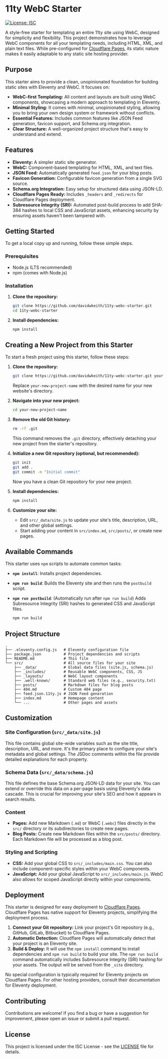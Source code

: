 # 11ty WebC Starter

[![License: ISC](https://img.shields.io/badge/License-ISC-blue.svg)](https://opensource.org/licenses/ISC)

A style-free starter for templating an entire 11ty site using WebC, designed for simplicity and flexibility. This project demonstrates how to leverage WebC components for all your templating needs, including HTML, XML, and plain text files. While pre-configured for [Cloudflare Pages](https://pages.cloudflare.com), its static nature makes it easily adaptable to any static site hosting provider.

## Purpose

This starter aims to provide a clean, unopinionated foundation for building static sites with Eleventy and WebC. It focuses on:

*   **WebC-first Templating:** All content and layouts are built using WebC components, showcasing a modern approach to templating in Eleventy.
*   **Minimal Styling:** It comes with minimal, unopinionated styling, allowing you to bring your own design system or framework without conflicts.
*   **Essential Features:** Includes common features like JSON Feed generation, favicon support, and Schema.org integration.
*   **Clear Structure:** A well-organized project structure that's easy to understand and extend.

## Features

*   **Eleventy:** A simpler static site generator.
*   **WebC:** Component-based templating for HTML, XML, and text files.
*   **JSON Feed:** Automatically generated `feed.json` for your blog posts.
*   **Favicon Generation:** Configurable favicon generation from a single SVG source.
*   **Schema.org Integration:** Easy setup for structured data using JSON-LD.
*   **Cloudflare Pages Ready:** Includes `_headers` and `_redirects` for Cloudflare Pages deployment.
*   **Subresource Integrity (SRI):** Automated post-build process to add SHA-384 hashes to local CSS and JavaScript assets, enhancing security by ensuring assets haven't been tampered with.

## Getting Started

To get a local copy up and running, follow these simple steps.

### Prerequisites

*   Node.js (LTS recommended)
*   npm (comes with Node.js)

### Installation

1.  **Clone the repository:**
    ```bash
    git clone https://github.com/davidwkeith/11ty-webc-starter.git
    cd 11ty-webc-starter
    ```
2.  **Install dependencies:**
    ```bash
    npm install
    ```

## Creating a New Project from this Starter

To start a fresh project using this starter, follow these steps:

1.  **Clone the repository:**
    ```bash
    git clone https://github.com/davidwkeith/11ty-webc-starter.git your-new-project-name
    ```
    Replace `your-new-project-name` with the desired name for your new website's directory.

2.  **Navigate into your new project:**
    ```bash
    cd your-new-project-name
    ```

3.  **Remove the old Git history:**
    ```bash
    rm -rf .git
    ```
    This command removes the `.git` directory, effectively detaching your new project from the starter's repository.

4.  **Initialize a new Git repository (optional, but recommended):**
    ```bash
    git init
    git add .
    git commit -m "Initial commit"
    ```
    Now you have a clean Git repository for your new project.

5.  **Install dependencies:**
    ```bash
    npm install
    ```

6.  **Customize your site:**
    *   Edit `src/_data/site.js` to update your site's title, description, URL, and other global settings.
    *   Start adding your content in `src/index.md`, `src/posts/`, or create new pages.

## Available Commands

This starter uses `npm` scripts to automate common tasks:

*   **`npm install`**: Installs project dependencies.
*   **`npm run build`**: Builds the Eleventy site and then runs the `postbuild` script.
*   **`npm run postbuild`**: (Automatically run after `npm run build`) Adds Subresource Integrity (SRI) hashes to generated CSS and JavaScript files.

    ```bash
    npm run build
    ```

## Project Structure

```
.
├── .eleventy.config.js   # Eleventy configuration file
├── package.json          # Project dependencies and scripts
├── README.md             # This file
└── src/                  # All source files for your site
    ├── _data/            # Global data files (site.js, schema.js)
    ├── _includes/        # Reusable WebC components, CSS, JS
    ├── _layouts/         # WebC layout components
    ├── .well-known/      # Standard web files (e.g., security.txt)
    ├── posts/            # Markdown files for blog posts
    ├── 404.md            # Custom 404 page
    ├── feed.json.11ty.js # JSON Feed generation
    ├── index.md          # Homepage content
    └── ...               # Other pages and assets
```

## Customization

### Site Configuration (`src/_data/site.js`)

This file contains global site-wide variables such as the site title, description, URL, and more. It's the primary place to configure your site's metadata and global settings. The JSDoc comments within the file provide detailed explanations for each property.

### Schema Data (`src/_data/schema.js`)

This file defines the base Schema.org JSON-LD data for your site. You can extend or override this data on a per-page basis using Eleventy's data cascade. This is crucial for improving your site's SEO and how it appears in search results.

### Content

*   **Pages:** Add new Markdown (`.md`) or WebC (`.webc`) files directly in the `src/` directory or its subdirectories to create new pages.
*   **Blog Posts:** Create new Markdown files within the `src/posts/` directory. Each Markdown file will be processed as a blog post.

### Styling and Scripting

*   **CSS:** Add your global CSS to `src/_includes/main.css`. You can also include component-specific styles within your WebC components.
*   **JavaScript:** Add your global JavaScript to `src/_includes/main.js`. WebC also allows for scoped JavaScript directly within your components.

## Deployment

This starter is designed for easy deployment to [Cloudflare Pages](https://pages.cloudflare.com). Cloudflare Pages has native support for Eleventy projects, simplifying the deployment process.

1.  **Connect your Git repository:** Link your project's Git repository (e.g., GitHub, GitLab, Bitbucket) to Cloudflare Pages.
2.  **Automatic Detection:** Cloudflare Pages will automatically detect that your project is an Eleventy site.
3.  **Build & Deploy:** It will use the `npm install` command to install dependencies and `npm run build` to build your site. The `npm run build` command automatically includes Subresource Integrity (SRI) hashing for your assets. The output will be served from the `_site` directory.

No special configuration is typically required for Eleventy projects on Cloudflare Pages. For other hosting providers, consult their documentation for Eleventy deployment.

## Contributing

Contributions are welcome! If you find a bug or have a suggestion for improvement, please open an issue or submit a pull request.

## License

This project is licensed under the ISC License - see the [LICENSE](LICENSE) file for details.
